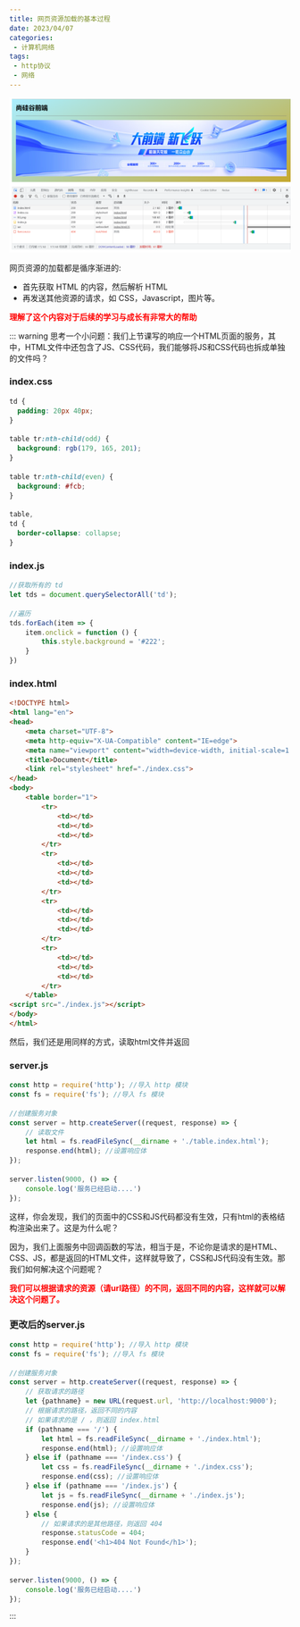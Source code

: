 ```yaml
---
title: 网页资源加载的基本过程
date: 2023/04/07
categories:
 - 计算机网络
tags:
 - http协议
 - 网络
---
```


<img src="./imgs/load.png">

网页资源的加载都是循序渐进的:
- 首先获取 HTML 的内容，然后解析 HTML 
- 再发送其他资源的请求，如 CSS，Javascript，图片等。 

<strong style="color:red">理解了这个内容对于后续的学习与成长有非常大的帮助</strong>

::: warning
思考一个小问题：我们上节课写的响应一个HTML页面的服务，其中，HTML文件中还包含了JS、CSS代码，我们能够将JS和CSS代码也拆成单独的文件吗？

### index.css
```css
td {
  padding: 20px 40px;
}

table tr:nth-child(odd) {
  background: rgb(179, 165, 201);
}

table tr:nth-child(even) {
  background: #fcb;
}

table,
td {
  border-collapse: collapse;
}
```

### index.js
```js
//获取所有的 td
let tds = document.querySelectorAll('td');

//遍历
tds.forEach(item => {
    item.onclick = function () {
        this.style.background = '#222';
    }
})
```

### index.html
```html
<!DOCTYPE html>
<html lang="en">
<head>
    <meta charset="UTF-8">
    <meta http-equiv="X-UA-Compatible" content="IE=edge">
    <meta name="viewport" content="width=device-width, initial-scale=1.0">
    <title>Document</title>
    <link rel="stylesheet" href="./index.css">
</head>
<body>
    <table border="1">
        <tr>
            <td></td>
            <td></td>
            <td></td>
        </tr>
        <tr>
            <td></td>
            <td></td>
            <td></td>
        </tr>
        <tr>
            <td></td>
            <td></td>
            <td></td>
        </tr>
        <tr>
            <td></td>
            <td></td>
            <td></td>
        </tr>
    </table>
<script src="./index.js"></script>
</body>
</html>
```

然后，我们还是用同样的方式，读取html文件并返回

### server.js
```js
const http = require('http'); //导入 http 模块
const fs = require('fs'); //导入 fs 模块

//创建服务对象
const server = http.createServer((request, response) => {
    // 读取文件
    let html = fs.readFileSync(__dirname + './table.index.html'); 
    response.end(html); //设置响应体
});

server.listen(9000, () => {
    console.log('服务已经启动....')
});
```

这样，你会发现，我们的页面中的CSS和JS代码都没有生效，只有html的表格结构渲染出来了。这是为什么呢？

因为，我们上面服务中回调函数的写法，相当于是，不论你是请求的是HTML、CSS、JS，都是返回的HTML文件，这样就导致了，CSS和JS代码没有生效。那我们如何解决这个问题呢？

<strong style="color:red">我们可以根据请求的资源（请url路径）的不同，返回不同的内容，这样就可以解决这个问题了。</strong>

### 更改后的server.js

```js
const http = require('http'); //导入 http 模块
const fs = require('fs'); //导入 fs 模块

//创建服务对象
const server = http.createServer((request, response) => {
    // 获取请求的路径
    let {pathname} = new URL(request.url, 'http://localhost:9000');
    // 根据请求的路径，返回不同的内容
    // 如果请求的是 / ，则返回 index.html
    if (pathname === '/') {
        let html = fs.readFileSync(__dirname + './index.html'); 
        response.end(html); //设置响应体
    } else if (pathname === '/index.css') {
        let css = fs.readFileSync(__dirname + './index.css'); 
        response.end(css); //设置响应体
    } else if (pathname === '/index.js') {
        let js = fs.readFileSync(__dirname + './index.js'); 
        response.end(js); //设置响应体
    } else {
        // 如果请求的是其他路径，则返回 404
        response.statusCode = 404;
        response.end('<h1>404 Not Found</h1>');
    }
});

server.listen(9000, () => {
    console.log('服务已经启动....')
});
```
:::